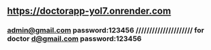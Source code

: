 
## https://doctorapp-yol7.onrender.com 
### admin@gmail.com password:123456 ///////////////////// for doctor d@gmail.com password:123456
